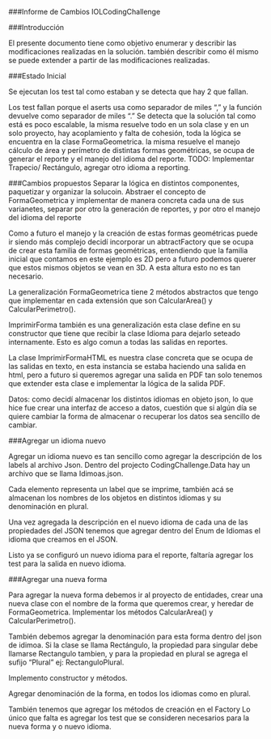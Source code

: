 ###Informe de Cambios IOLCodingChallenge

###Introducción

El presente documento tiene como objetivo enumerar y describir las modificaciones realizadas en la solución. también describir como él mismo se puede extender a partir de las modificaciones realizadas.

###Estado Inicial

Se ejecutan los test tal como estaban y se detecta que hay 2 que fallan.


Los test fallan porque el aserts usa como separador de miles “,” y la función devuelve como separador de miles “.” 
Se detecta que la solución tal como está es poco escalable, la misma  resuelve todo en un sola clase y en un solo proyecto, hay acoplamiento y falta de cohesión, toda la lógica se encuentra en la clase FormaGeometrica. la misma resuelve el manejo cálculo de área y perímetro de distintas formas geométricas, se ocupa de generar el reporte y el manejo del idioma del reporte.
TODO: Implementar Trapecio/ Rectángulo, agregar otro idioma a reporting.


###Cambios propuestos
Separar la lógica en distintos componentes, paquetizar y organizar la solucoin.
Abstraer el concepto de FormaGeometrica y implementar de manera concreta cada una de sus varianetes, separar por otro la generación de reportes, y por otro el manejo del idioma del reporte

Como a futuro el manejo y la creación de estas formas geométricas puede ir siendo más complejo decidí incorporar un abtractFactory que se ocupa de crear esta familia de formas geométricas, entendiendo que la familia inicial que contamos en este ejemplo es 2D pero a futuro podemos querer que estos mismos objetos se vean en 3D. A esta altura esto no es tan necesario.

La generalización FormaGeometrica tiene 2 métodos abstractos que tengo que implementar en cada extensión que son CalcularArea() y CalcularPerimetro().

ImprimirForma también es una generalización esta clase define en su constructor que tiene que recibir la clase Idioma para dejarlo seteado internamente. Esto es algo comun a todas las salidas en reportes.

La clase ImprimirFormaHTML es nuestra clase concreta que se ocupa de las salidas en texto, en esta instancia se estaba haciendo una salida en html, pero a futuro si queremos agregar una salida en PDF tan solo tenemos que extender esta clase e implementar la lógica de la salida PDF.

Datos: como decidí almacenar los distintos idiomas en objeto json, lo que hice fue crear una interfaz de acceso a datos, cuestión que si algún día se quiere cambiar la forma de almacenar o recuperar los datos sea sencillo de cambiar.

###Agregar un idioma nuevo

Agregar un idioma nuevo es tan sencillo como agregar la descripción de los labels al archivo Json.
Dentro del projecto CodingChallenge.Data hay un archivo que se llama Idimoas.json.

Cada elemento representa un label que se imprime, también acá se almacenan los nombres de los objetos en distintos idiomas y su denominación en plural.

Una vez agregada la descripción en el nuevo idioma de cada una de las propiedades del JSON tenemos que agregar dentro del Enum de Idiomas el idioma que creamos en el  JSON.


Listo ya se configuró un nuevo idioma para el reporte, faltaría agregar los test para la salida en nuevo idioma.

###Agregar una nueva forma

Para agregar la nueva forma debemos ir al proyecto de entidades, crear una nueva clase con el nombre de la forma que queremos crear, y heredar de FormaGeometrica.
Implementar los métodos CalcularArea() y CalcularPerimetro().

También debemos agregar la denominación para esta forma dentro del json de idimoa.
Si la clase se llama Rectángulo, la propiedad para singular debe llamarse Rectangulo tambien, y para la propiedad en plural se agrega el sufijo “Plural” ej: RectanguloPlural.

Implemento constructor y métodos.




Agregar denominación de la forma, en todos los idiomas como en plural.



También tenemos que agregar los métodos de creación en el Factory Lo único que falta es agregar los test que se consideren necesarios para la nueva forma y o nuevo idioma.

